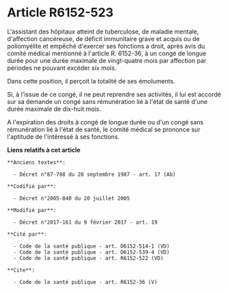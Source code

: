 # Article R6152-523

L'assistant des hôpitaux atteint de tuberculose, de maladie mentale, d'affection cancéreuse, de déficit immunitaire grave et
acquis ou de poliomyélite et empêché d'exercer ses fonctions a droit, après avis du comité médical mentionné à l'article R.
6152-36, à un congé de longue durée pour une durée maximale de vingt-quatre mois par affection par périodes ne pouvant
excéder six mois. 

Dans cette position, il perçoit la totalité de ses émoluments. 

Si, à l'issue de ce congé, il ne peut reprendre ses activités, il lui est accordé sur sa demande un congé sans rémunération
lié à l'état de santé d'une durée maximale de dix-huit mois. 

A l'expiration des droits à congé de longue durée ou d'un congé sans rémunération lié à l'état de santé, le comité médical se
prononce sur l'aptitude de l'intéressé à ses fonctions.

**Liens relatifs à cet article**

	**Anciens textes**:

	  - Décret n°87-788 du 28 septembre 1987 - art. 17 (Ab)

	**Codifié par**:

	  - Décret n°2005-840 du 20 juillet 2005

	**Modifié par**:

	  - Décret n°2017-161 du 9 février 2017 - art. 19

	**Cité par**:

	  - Code de la santé publique - art. D6152-514-1 (VD)
	  - Code de la santé publique - art. D6152-539-4 (VD)
	  - Code de la santé publique - art. R6152-522 (VD)

	**Cite**:

	  - Code de la santé publique - art. R6152-36 (V)
